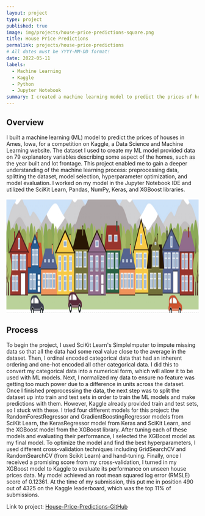 ```yaml
---
layout: project
type: project
published: true
image: img/projects/house-price-predictions-square.png
title: House Price Predictions
permalink: projects/house-price-predictions
# All dates must be YYYY-MM-DD format!
date: 2022-05-11
labels:
  - Machine Learning
  - Kaggle
  - Python
  - Jupyter Notebook
summary: I created a machine learning model to predict the prices of homes in Ames, Iowa for the Kaggle competition titled "House Prices - Advanced Regression Techniques."
---
```

## Overview

I built a machine learning (ML) model to predict the prices of houses in Ames, Iowa, for a competition on Kaggle, a Data Science and
Machine Learning website. The dataset I used to create my ML model provided data on 79 explanatory variables describing some aspect of the homes, such as
the year built and lot frontage. This project enabled me to gain a deeper understanding of the machine learning process: preprocessing data, splitting the dataset, model selection,
hyperparameter optimization, and model evaluation. I worked on my model in the Jupyter Notebook IDE and utilized the SciKit Learn, Pandas, NumPy, Keras,
and XGBoost libraries. 

<img class="ui image" src="../img/projects/house-price-predictions-long.png" height="300" width="800">

## Process

To begin the project, I used SciKit Learn's SimpleImputer to impute missing data so that all the data had some real value close to the average in
the dataset. Then, I ordinal encoded categorical data that had an inherent ordering and one-hot encoded all other categorical data. I did this to convert
my categorical data into a numerical form, which will allow it to be used with ML models. Next, I normalized my data to ensure no feature was
getting too much power due to a difference in units across the dataset. Once I finished preprocessing the data, the next step was to split the dataset up
into train and test sets in order to train the ML models and make predictions with them. However, Kaggle already provided train and test sets, so I stuck
with these. I tried four different models for this project: the RandomForestRegressor and GradientBoostingRegressor models from SciKit Learn, the KerasRegressor model from Keras and SciKit Learn, and the XGBoost model from the XGBoost library. After tuning each of these models and evaluating their performance, I selected the XGBoost model as my final model. To optimize the model and find the best hyperparameters, I used different cross-validation techniques including GridSearchCV and RandomSearchCV (from Scikit Learn) and hand-tuning. Finally, once I received a promising score from my cross-validation, I turned in my XGBoost model to Kaggle to evaluate its performance on unseen house prices data. My model achieved an root mean squared log error (RMSLE) score of 0.12361. At the time of my submission, this put me in position 490 out of 4325 on the Kaggle leaderboard, which was the top 11% 
of submissions.

Link to project: [House-Price-Predictions-GitHub](https://github.com/leilani-reich/House-Price-Predictions-Kaggle/tree/main)
